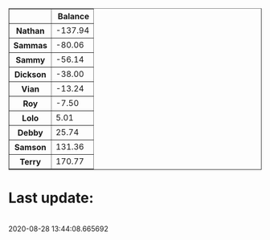 <table border="1" class="dataframe">
  <thead>
    <tr style="text-align: right;">
      <th></th>
      <th>Balance</th>
    </tr>
  </thead>
  <tbody>
    <tr>
      <th>Nathan</th>
      <td>-137.94</td>
    </tr>
    <tr>
      <th>Sammas</th>
      <td>-80.06</td>
    </tr>
    <tr>
      <th>Sammy</th>
      <td>-56.14</td>
    </tr>
    <tr>
      <th>Dickson</th>
      <td>-38.00</td>
    </tr>
    <tr>
      <th>Vian</th>
      <td>-13.24</td>
    </tr>
    <tr>
      <th>Roy</th>
      <td>-7.50</td>
    </tr>
    <tr>
      <th>Lolo</th>
      <td>5.01</td>
    </tr>
    <tr>
      <th>Debby</th>
      <td>25.74</td>
    </tr>
    <tr>
      <th>Samson</th>
      <td>131.36</td>
    </tr>
    <tr>
      <th>Terry</th>
      <td>170.77</td>
    </tr>
  </tbody>
</table><H1>Last update:</h1><br>2020-08-28 13:44:08.665692